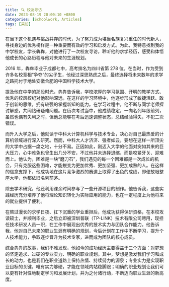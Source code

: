 ```yaml
---
title: 🔍 校友寻访
date: 2023-08-19 20:00:10 +0800
categories: [Schoolwork, Articles]
tags: [采访]
---
```


在当下这个机遇与挑战并存的时代，为了努力成为堪当名族复兴重任的时代新人，寻找身边的优秀榜样是一种重要而有效的学习和启发方式。为此，我特意找到我的中学校友，学长犇犇，对他进行了一次校友寻访，聆听他的求学经历，感受和体悟他成长的心路历程与他对未来的生涯规划。

2016 年，犇犇毕业于成都七中，高考排名为四川省第 278 位。在当时，作为受到许多名校竞相“争夺”的尖子生，他经过深思熟虑之后，最终选择将未来数年的求学之路托付于地处安徽合肥的中国科学技术大学。

提及他在中学的那段时光，犇犇告诉我，学校浓厚的学习氛围、开明的教学方式、优秀的校风校纪对他影响深远。在这样的学习环境中，他逐步形成了敏捷活跃、敢于创新的思维，拥有较强的掌握新知的能力。在学习过程中，他不断与同学老师探讨解惑，共同钻研疑难问题。在历次考试当中，他成绩稳定，一向名列年级前列，虽然也偶有失利之时，但他总能够在考后迅速调整状态，总结经验得失，不犯二次错误。

而升入大学之后，他就读于中科大计算机科学与技术专业，决心对自己最热爱的计算机领域进行深入研究。然而，中科大人才济济、强者如云，要想在这样一所顶尖的大学中占据一席之地，十分不易。正因如此，刚迈入大学的他面对突如其来的巨大压力，心中难免也曾生出几分不安，不过他并未选择退缩，而是咬紧牙关、迎难而上。他认为，困难是一块“磨刀石”，我们遇见的每一个困难都是一次成长的机会，只有克服这些困难，才能蜕变为更加优秀、更加坚强、更加成熟的人。在这样的信念支撑下，他成功地在这片竞争激烈的赛道上取得了出色的成绩，即便放眼整座大学，他都依旧名列前茅。

除去学术研究，他还利用课余时间参与了一些开源项目的制作。他告诉我，这些实践经历充分培养了他将理论知识转化为实际应用的能力，也在一定程度上为他将来的就业提供了便利。

在熬过漫长的求学日夜、扛下沉重的学业重担后，他成功获得保研资格，在本校攻读硕士，并顺利毕业，之后立即被深圳普联（TP-LINK）技术有限公司聘用，现担任技术研发人员一职，在工作中展现出优秀的技术实力与团队合作能力。他告诉我，他对自己未来的职业生涯有明确的规划，今后计划在工作中不断学习，提升个人技术能力，争取逐步晋升为技术专家，进而成为团队的核心成员。

综合犇犇的故事，我们不难发现，他如今的成功经历主要得益于三个方面：对梦想的坚定追求、过硬的专业实力、明确的职业规划。其中，梦想是激发我们学习和成长的动力，也是我们在职业道路上保持热情、持续努力的源泉；专业实力是实现职业目标的关键，唯有实力够硬，才能在领域内站稳脚跟；明确的职业规划让我们可以更有针对性地制定学习和发展计划，并为之付诸行动，不断迈向职业生涯的新高度。